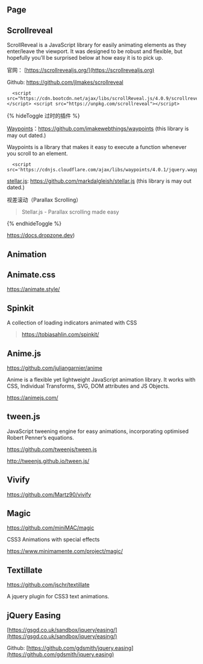 ## Page

## Scrollreveal

ScrollReveal is a JavaScript library for easily animating elements as they enter/leave the viewport. It was designed to be robust and flexible, but hopefully you’ll be surprised below at how easy it is to pick up.

官网： [https://scrollrevealjs.org/](https://scrollrevealjs.org)

Github: https://github.com/jlmakes/scrollreveal

```
  <script src="https://cdn.bootcdn.net/ajax/libs/scrollReveal.js/4.0.9/scrollreveal.min.js"></script> <script src="https://unpkg.com/scrollreveal"></script>
```

{% hideToggle 过时的插件 %}

[Waypoints](http://imakewebthings.com/waypoints/)：https://github.com/imakewebthings/waypoints (this library is may out dated.)

Waypoints is a library that makes it easy to execute a function whenever you scroll to an element.

```
  <script src='https://cdnjs.cloudflare.com/ajax/libs/waypoints/4.0.1/jquery.waypoints.min.js'/>
```

[stellar.js](https://github.com/markdalgleish/stellar.js): https://github.com/markdalgleish/stellar.js (this library is may out dated.)

视差滚动（Parallax Scrolling）

> Stellar.js - Parallax scrolling made easy

{% endhideToggle %}

https://docs.dropzone.dev)

## Animation

## Animate.css

https://animate.style/

## Spinkit

A collection of loading indicators animated with CSS

> https://tobiasahlin.com/spinkit/

## Anime.js

https://github.com/juliangarnier/anime

Anime is a flexible yet lightweight JavaScript animation library. It works with CSS, Individual Transforms, SVG, DOM attributes and JS Objects.

https://animejs.com/

## tween.js

 JavaScript tweening engine for easy animations, incorporating optimised Robert Penner’s equations.

https://github.com/tweenjs/tween.js

http://tweenjs.github.io/tween.js/

## Vivify

https://github.com/Martz90/vivify

## Magic

https://github.com/miniMAC/magic

CSS3 Animations with special effects

https://www.minimamente.com/project/magic/

## Textillate

https://github.com/jschr/textillate

A jquery plugin for CSS3 text animations.

## jQuery Easing

[https://gsgd.co.uk/sandbox/jquery/easing/](https://gsgd.co.uk/sandbox/jquery/easing/)

Github: [https://github.com/gdsmith/jquery.easing](https://github.com/gdsmith/jquery.easing)
